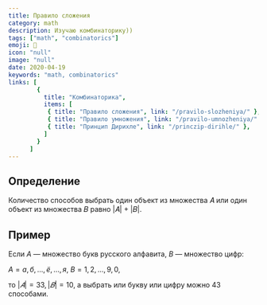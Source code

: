 ```yaml
---
title: Правило сложения
category: math
description: Изучаю комбинаторику))
tags: ["math", "combinatorics"]
emoji: 👾
icon: "null"
image: "null"
date: 2020-04-19
keywords: "math, combinatorics"
links: [
        {
          title: "Комбинаторика",
          items: [
           { title: "Правило сложения", link: "/pravilo-slozheniya/" },
           { title: "Правило умножения", link: "/pravilo-umnozheniya/" },
           { title: "Принцип Дирихле", link: "/princzip-dirihle/" },
          ]
        }
      ]
---
```


## Определение

Количество способов выбрать один объект из множества 𝐴 или один объект из множества 𝐵 равно |𝐴| + |𝐵|.

## Пример

Если  $A$ — множество букв русского алфавита, $B$ — множество цифр:  

$A = {а,б,...,ё, ...,я}$, $B = {1, 2, ..., 9, 0}$,  

то $|𝐴| = 33, |𝐵| = 10$, а выбрать или букву или цифру можно 43 способами.

